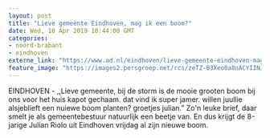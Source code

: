```yaml
---
layout: post
title: "Lieve gemeente Eindhoven, mag ik een boom?"
date: Wed, 10 Apr 2019 10:44:00 GMT
categories: 
- noord-brabant 
- eindhoven 
externe_link: "https://www.ad.nl/eindhoven/lieve-gemeente-eindhoven-mag-ik-een-boom~a6034934/"
feature_image: "https://images2.persgroep.net/rcs/zeTZ-B3Xeo0a8nACYIINJrtAI-c/diocontent/145227142/_fitwidth/400/?appId=21791a8992982cd8da851550a453bd7f&quality=0.7"
---
```


EINDHOVEN - ,,Lieve gemeente, bij de storm is de mooie grooten boom bij ons voor het huis kapot gechaam. dat vind ik super jamer. willen juullie alsjeblieft een nuiewe boom planten? groetjes julian.” Zo'n leuke brief, daar smelt je als gemeentebestuur natuurlijk een beetje van.  En dus krijgt de 8-jarige Julian Riolo uit Eindhoven vrijdag al zijn nieuwe boom.
